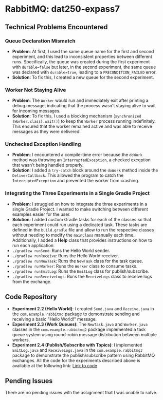 # RabbitMQ: dat250-expass7

## Technical Problems Encountered

### Queue Declaration Mismatch
- **Problem**: At first, I used the same queue name for the first and second experiment, and this lead to inconsistent 
properties between different runs. Specifically, the queue was created during the first experiment with `durable=false` 
but later, in the second experiment, the same queue was declared with `durable=true`, leading to a `PRECONDITION_FAILED` 
error.
- **Solution**: To fix this, I created a new queue for the second experiment.

### Worker Not Staying Alive
- **Problem**: The `Worker` would run and immediately exit after printing a debug message, indicating that the process wasn't staying alive to wait for incoming messages.
- **Solution**: To fix this, I used a blocking mechanism (`synchronized (Worker.class).wait()`) to keep the `Worker` 
process running indefinitely. This ensured that the worker remained active and was able to receive messages as they were 
delivered.

### Unchecked Exception Handling
- **Problem**: I encountered a compile-time error because the `doWork` method was throwing an `InterruptedException`, 
a checked exception that wasn't being handled properly.
- **Solution**: I added a `try-catch` block around the `doWork` method inside the `DeliverCallback`. This allowed the 
program to catch the `InterruptedException` and prevented the worker from crashing.

### Integrating the Three Experiments in a Single Gradle Project
- **Problem**: I struggled on how to integrate the three experiments in a single Gradle Project. I wanted to make 
switching between different examples easier for the user.
- **Solution**: I added custom Gradle tasks for each of the classes so that each experiment could run using a dedicated 
task. These tasks are defined in the `build.gradle` file and allow to run the respective classes without needing to 
modify the `mainClass` manually each time. Additionally, I added a **Help** class that provides instructions on how to run 
each application:
- `./gradlew runSend`: Runs the Hello World sender.
- `./gradlew runReceive`: Runs the Hello World receiver.
- `./gradlew runNewTask`: Runs the `NewTask` class for the task queue.
- `./gradlew runWorker`: Runs the `Worker` class to consume tasks.
-  `./gradlew runEmitLog`: Runs the `EmitLog` class for publish/subscribe.
- `./gradlew runReceiveLogs`: Runs the `ReceiveLogs` class to receive logs from the exchange.

## Code Repository
- **Experiment 2.2 (Hello World)**: I created `Send.java` and `Receive.java` in the `com.example.rabbitmq` package to demonstrate sending and receiving a basic "Hello World!" message.
- **Experiment 2.3 (Work Queues)**: The `NewTask.java` and `Worker.java` classes in the `com.example.rabbitmq2` package implemented a task queue system using round-robin message distribution between multiple workers.
- **Experiment 2.4 (Publish/Subscribe with Topics)**: I implemented `EmitLog.java` and `ReceiveLogs.java` in the `com.example.rabbitmq3` package to demonstrate the publish/subscribe pattern using RabbitMQ exchanges.
All the code for the experiments described above is available at the following link:
[Link to code](https://github.com/CarlaMiquelBlasco/Lab6/tree/master/src/main/java/com/example)

## Pending Issues
There are no pending issues with the assignment that I was unable to solve.

